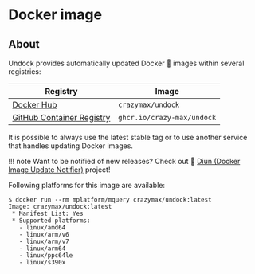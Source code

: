 # Docker image

## About

Undock provides automatically updated Docker :whale: images within several registries:

| Registry                                                                                           | Image                       |
|----------------------------------------------------------------------------------------------------|-----------------------------|
| [Docker Hub](https://hub.docker.com/r/crazymax/undock/)                                            | `crazymax/undock`           |
| [GitHub Container Registry](https://github.com/users/crazy-max/packages/container/package/undock)  | `ghcr.io/crazy-max/undock`  |

It is possible to always use the latest stable tag or to use another service that handles updating Docker images.

!!! note
    Want to be notified of new releases? Check out :bell: [Diun (Docker Image Update Notifier)](https://github.com/crazy-max/diun) project!

Following platforms for this image are available:

```
$ docker run --rm mplatform/mquery crazymax/undock:latest
Image: crazymax/undock:latest
 * Manifest List: Yes
 * Supported platforms:
   - linux/amd64
   - linux/arm/v6
   - linux/arm/v7
   - linux/arm64
   - linux/ppc64le
   - linux/s390x
```
